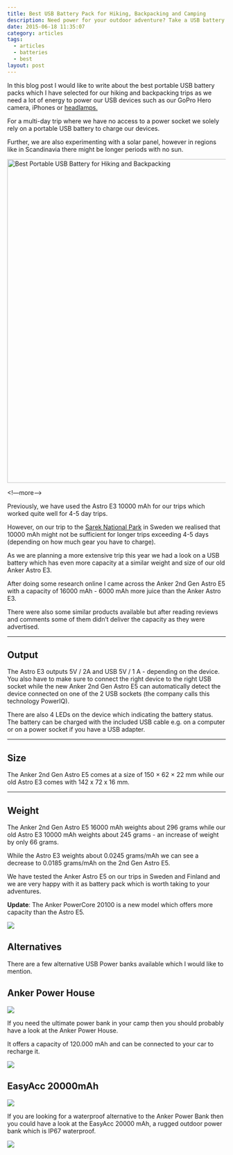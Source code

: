```yaml
---
title: Best USB Battery Pack for Hiking, Backpacking and Camping
description: Need power for your outdoor adventure? Take a USB battery with you.
date: 2015-06-18 11:35:07
category: articles
tags:
  - articles
  - batteries
  - best
layout: post
---
```


In this blog post I would like to write about the best portable USB battery packs which I have selected for our hiking and backpacking trips as we need a lot of energy to power our USB devices such as our GoPro Hero camera, iPhones or [headlamps.](http://www.hikeventures.com/best-headlamps/)  

For a multi-day trip where we have no access to a power socket we solely rely on a portable USB battery to charge our devices.  

Further, we are also experimenting with a solar panel, however in regions like in Scandinavia there might be longer periods with no sun.  

<a href="[https://www.flickr.com/photos/90204224@N07/18296050823](https://www.flickr.com/photos/90204224@N07/18296050823)"><img src="[https://c4.staticflickr.com/4/3786/18296050823_382029ba5c_o.jpg](https://c4.staticflickr.com/4/3786/18296050823_382029ba5c_o.jpg)" width="992" height="744" alt="Best Portable USB Battery for Hiking and Backpacking"></a>  

<!—more—>  

Previously, we have used the Astro E3 10000 mAh for our trips which worked quite well for 4-5 day trips.   

However, on our trip to the [Sarek National Park](http://www.hikeventures.com/hiking-and-packrafting-in-sarek-day-1/) in Sweden we realised that 10000 mAh might not be sufficient for longer trips exceeding 4-5 days (depending on how much gear you have to charge).  

As we are planning a more extensive trip this year we had a look on a USB battery which has even more capacity at a similar weight and size of our old Anker Astro E3.  

After doing some research online I came across the Anker 2nd Gen Astro E5 with a capacity of 16000 mAh - 6000 mAh more juice than the Anker Astro E3.  

There were also some similar products available but after reading reviews and comments some of them didn’t deliver the capacity as they were advertised.  

<hr>

## Output

The Astro E3 outputs 5V / 2A and USB 5V / 1 A - depending on the device. You also have to make sure to connect the right device to the right USB socket while the new Anker 2nd Gen Astro E5 can automatically detect the device connected on one of the 2 USB sockets (the company calls this technology PowerIQ).  

There are also 4 LEDs on the device which indicating the battery status. The battery can be charged with the included USB cable e.g. on a computer or on a power socket if you have a USB adapter.  

<hr>

## Size

The Anker 2nd Gen Astro E5 comes at a size of 150 × 62 × 22 mm while our old Astro E3 comes with 142 x 72 x 16 mm.  

<hr>

## Weight

The Anker 2nd Gen Astro E5 16000 mAh weights about 296 grams while our old Astro E3 10000 mAh weights about 245 grams - an increase of weight by only 66 grams.   

While the Astro E3 weights about 0.0245 grams/mAh we can see a decrease to  0.0185 grams/mAh on the 2nd Gen Astro E5.  

We have tested the Anker Astro E5 on our trips in Sweden and Finland and we are very happy with it as battery pack which is worth taking to your adventures.  

**Update**: The Anker PowerCore 20100 is a new model which offers more capacity than the Astro E5.  

<a href="[http://amzn.to/2smA5ZN](http://amzn.to/2smA5ZN)" target="_blank" rel="nofollow"><img src="[http://www.hikeventures.com/buy.gif](http://www.hikeventures.com/buy.gif)"></a>

## Alternatives

There are a few alternative USB Power banks available which I would like to mention.

## Anker Power House

<a rel="nofollow" target="_blank"  href="[https://www.amazon.com/gp/product/B0196GQAKM/ref=as_li_tl?ie=UTF8&camp=1789&creative=9325&creativeASIN=B0196GQAKM&linkCode=as2&tag=hikeve-20&linkId=6a7dbd3c1c182ae6d69ddb2487f53a53](https://www.amazon.com/gp/product/B0196GQAKM/ref=as_li_tl?ie=UTF8&camp=1789&creative=9325&creativeASIN=B0196GQAKM&linkCode=as2&tag=hikeve-20&linkId=6a7dbd3c1c182ae6d69ddb2487f53a53)"><img border="0" src="//[ws-na.amazon-adsystem.com/widgets/q?_encoding=UTF8&MarketPlace=US&ASIN=B0196GQAKM&ServiceVersion=20070822&ID=AsinImage&WS=1&Format=_SL250_&tag=hikeve-20](http://ws-na.amazon-adsystem.com/widgets/q?_encoding=UTF8&MarketPlace=US&ASIN=B0196GQAKM&ServiceVersion=20070822&ID=AsinImage&WS=1&Format=_SL250_&tag=hikeve-20)" ></a><img src="//[ir-na.amazon-adsystem.com/e/ir?t=hikeve-20&l=am2&o=1&a=B0196GQAKM](http://ir-na.amazon-adsystem.com/e/ir?t=hikeve-20&l=am2&o=1&a=B0196GQAKM)" width="1" height="1" border="0" alt="" style="border:none !important; margin:0px !important;" />  

If you need the ultimate power bank in your camp then you should probably have a look at the Anker Power House.   

It offers a capacity of 120.000 mAh and can be connected to your car to recharge it.  

<a href="[http://amzn.to/2s5mAgz](http://amzn.to/2s5mAgz)" target="_blank" rel="nofollow"><img src="[http://www.hikeventures.com/buy.gif](http://www.hikeventures.com/buy.gif)"></a>

## EasyAcc 20000mAh

<a rel="nofollow" target="_blank"  href="[https://www.amazon.com/gp/product/B01B73I5ZU/ref=as_li_tl?ie=UTF8&camp=1789&creative=9325&creativeASIN=B01B73I5ZU&linkCode=as2&tag=hikeve-20&linkId=4c1b22c79518e5265ebdca13e1c2051b](https://www.amazon.com/gp/product/B01B73I5ZU/ref=as_li_tl?ie=UTF8&camp=1789&creative=9325&creativeASIN=B01B73I5ZU&linkCode=as2&tag=hikeve-20&linkId=4c1b22c79518e5265ebdca13e1c2051b)"><img border="0" src="//[ws-na.amazon-adsystem.com/widgets/q?_encoding=UTF8&MarketPlace=US&ASIN=B01B73I5ZU&ServiceVersion=20070822&ID=AsinImage&WS=1&Format=_SL250_&tag=hikeve-20](http://ws-na.amazon-adsystem.com/widgets/q?_encoding=UTF8&MarketPlace=US&ASIN=B01B73I5ZU&ServiceVersion=20070822&ID=AsinImage&WS=1&Format=_SL250_&tag=hikeve-20)" ></a><img src="//[ir-na.amazon-adsystem.com/e/ir?t=hikeve-20&l=am2&o=1&a=B01B73I5ZU](http://ir-na.amazon-adsystem.com/e/ir?t=hikeve-20&l=am2&o=1&a=B01B73I5ZU)" width="1" height="1" border="0" alt="" style="border:none !important; margin:0px !important;" />  

If you are looking for a waterproof alternative to the Anker Power Bank then you could have a look at the EasyAcc 20000 mAh, a rugged outdoor power bank which is IP67 waterproof.  

<a href="[http://amzn.to/2s5dakZ](http://amzn.to/2s5dakZ)" target="_blank" rel="nofollow"><img src="[http://www.hikeventures.com/buy.gif](http://www.hikeventures.com/buy.gif)"></a>  
